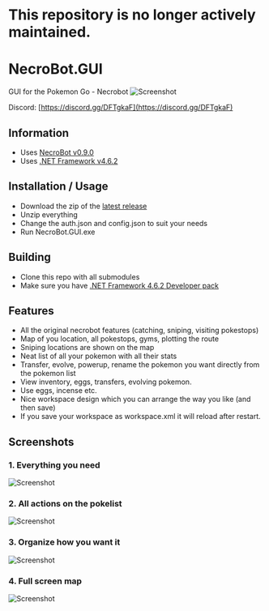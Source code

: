 # This repository is no longer actively maintained. 

# NecroBot.GUI
GUI for the Pokemon Go - Necrobot
![Screenshot](https://raw.githubusercontent.com/vandernorth/NecroBot.GUI/master/Screenshots/screen0.png "Screenshot")

Discord: [https://discord.gg/DFTgkaF](https://discord.gg/DFTgkaF)

## Information
 - Uses [NecroBot v0.9.0](https://github.com/NoxxDev/NecroBot)
 - Uses [.NET Framework v4.6.2](https://www.microsoft.com/en-us/download/details.aspx?id=51625)

## Installation / Usage
 - Download the zip of the [latest release](https://github.com/vandernorth/NecroBot.GUI/releases/latest)
 - Unzip everything
 - Change the auth.json and config.json to suit your needs
 - Run NecroBot.GUI.exe

## Building
 - Clone this repo with all submodules
 - Make sure you have [.NET Framework 4.6.2 Developer pack](https://www.microsoft.com/en-us/download/details.aspx?id=53321) 

## Features
 - All the original necrobot features (catching, sniping, visiting pokestops)
 - Map of you location, all pokestops, gyms, plotting the route
 - Sniping locations are shown on the map
 - Neat list of all your pokemon with all their stats
 - Transfer, evolve, powerup, rename the pokemon you want directly from the pokemon list
 - View inventory, eggs, transfers, evolving pokemon.
 - Use eggs, incense etc.
 - Nice workspace design which you can arrange the way you like (and then save)
 - If you save your workspace as workspace.xml it will reload after restart.

## Screenshots
### 1. Everything you need
![Screenshot](https://raw.githubusercontent.com/vandernorth/NecroBot.GUI/master/Screenshots/screen1.png "Screenshot")
### 2. All actions on the pokelist
![Screenshot](https://raw.githubusercontent.com/vandernorth/NecroBot.GUI/master/Screenshots/screen2.png "Screenshot")
### 3. Organize how you want it
![Screenshot](https://raw.githubusercontent.com/vandernorth/NecroBot.GUI/master/Screenshots/screen3.png "Screenshot")
### 4. Full screen map
![Screenshot](https://raw.githubusercontent.com/vandernorth/NecroBot.GUI/master/Screenshots/screen4.png "Screenshot")
